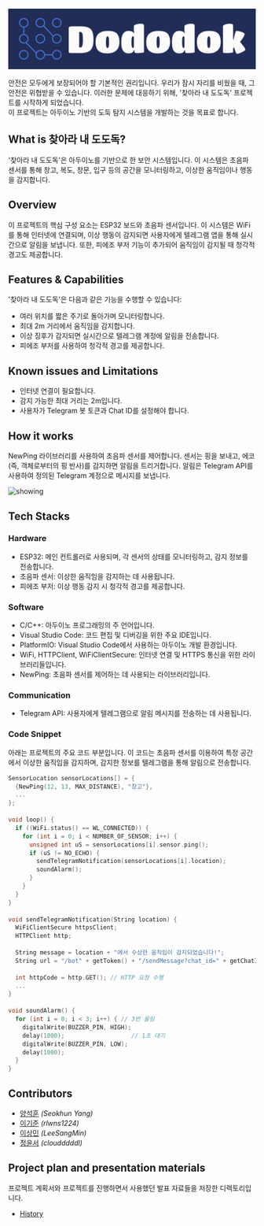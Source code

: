 <p align="center">
<img src="history/logo.png">
</p>

안전은 모두에게 보장되어야 할 기본적인 권리입니다. 우리가 잠시 자리를 비웠을 때, 그 안전은 위협받을 수 있습니다. 이러한 문제에 대응하기 위해, '찾아라 내 도도독' 프로젝트를 시작하게 되었습니다.  
이 프로젝트는 아두이노 기반의 도둑 탐지 시스템을 개발하는 것을 목표로 합니다.

## What is 찾아라 내 도도독?

'찾아라 내 도도독'은 아두이노를 기반으로 한 보안 시스템입니다. 이 시스템은 초음파 센서를 통해 창고, 복도, 창문, 입구 등의 공간을 모니터링하고, 이상한 움직임이나 행동을 감지합니다.

## Overview

이 프로젝트의 핵심 구성 요소는 ESP32 보드와 초음파 센서입니다. 이 시스템은 WiFi를 통해 인터넷에 연결되며, 이상 행동이 감지되면 사용자에게 텔레그램 앱을 통해 실시간으로 알림을 보냅니다. 또한, 피에조 부저 기능이 추가되어 움직임이 감지될 때 청각적 경고도 제공합니다.

## Features & Capabilities

'찾아라 내 도도독'은 다음과 같은 기능을 수행할 수 있습니다: 
- 여러 위치를 짧은 주기로 돌아가며 모니터링합니다.
- 최대 2m 거리에서 움직임을 감지합니다.
- 이상 징후가 감지되면 실시간으로 텔레그램 계정에 알림을 전송합니다.
- 피에조 부저를 사용하여 청각적 경고를 제공합니다.

## Known issues and Limitations

- 인터넷 연결이 필요합니다.
- 감지 가능한 최대 거리는 2m입니다.
- 사용자가 Telegram 봇 토큰과 Chat ID를 설정해야 합니다.

## How it works

NewPing 라이브러리를 사용하여 초음파 센서를 제어합니다. 센서는 핑을 보내고, 에코(즉, 객체로부터의 핑 반사)를 감지하면 알림을 트리거합니다. 알림은 Telegram API를 사용하여 정의된 Telegram 계정으로 메시지를 보냅니다. 

![showing](history/showing.gif)

## Tech Stacks

### Hardware

- ESP32: 메인 컨트롤러로 사용되며, 각 센서의 상태를 모니터링하고, 감지 정보를 전송합니다.
- 초음파 센서: 이상한 움직임을 감지하는 데 사용됩니다.
- 피에조 부저: 이상 행동 감지 시 청각적 경고를 제공합니다.

### Software

- C/C++: 아두이노 프로그래밍의 주 언어입니다.
- Visual Studio Code: 코드 편집 및 디버깅을 위한 주요 IDE입니다.
- PlatformIO: Visual Studio Code에서 사용하는 아두이노 개발 환경입니다.
- WiFi, HTTPClient, WiFiClientSecure: 인터넷 연결 및 HTTPS 통신을 위한 라이브러리들입니다.
- NewPing: 초음파 센서를 제어하는 데 사용되는 라이브러리입니다.

### Communication

- Telegram API: 사용자에게 텔레그램으로 알림 메시지를 전송하는 데 사용됩니다.

### Code Snippet

아래는 프로젝트의 주요 코드 부분입니다. 이 코드는 초음파 센서를 이용하여 특정 공간에서 이상한 움직임을 감지하며, 감지한 정보를 텔레그램을 통해 알림으로 전송합니다.

```C++
SensorLocation sensorLocations[] = {
  {NewPing(12, 13, MAX_DISTANCE), "창고"},
  ...
};

void loop() {
  if ((WiFi.status() == WL_CONNECTED)) {
    for (int i = 0; i < NUMBER_OF_SENSOR; i++) {
      unsigned int uS = sensorLocations[i].sensor.ping();
      if (uS != NO_ECHO) {
        sendTelegramNotification(sensorLocations[i].location);
        soundAlarm();
      }
    }
  }
}

void sendTelegramNotification(String location) {
  WiFiClientSecure httpsClient;
  HTTPClient http;

  String message = location + "에서 수상한 움직임이 감지되었습니다!";
  String url = "/bot" + getToken() + "/sendMessage?chat_id=" + getChatID() + "&text=" + message;
  
  int httpCode = http.GET(); // HTTP 요청 수행
  ...
}

void soundAlarm() {
  for (int i = 0; i < 3; i++) { // 3번 울림
    digitalWrite(BUZZER_PIN, HIGH);
    delay(1000);                   // 1초 대기
    digitalWrite(BUZZER_PIN, LOW); 
    delay(1000);                   
  }
}
```

## Contributors
- [양석훈](https://github.com/Seokhun-Yang) *(Seokhun Yang)* <br>
- [이기준](https://github.com/rlwns1224) *(rlwns1224)* <br>
- [이상민](https://github.com/sladkt) *(LeeSangMin)* <br>
- [정윤서](https://github.com/cloudddddl) *(cloudddddl)* <br>

## Project plan and presentation materials

프로젝트 계획서와 프로젝트를 진행하면서 사용했던 발표 자료들을 저장한 디렉토리입니다.

- [History](./history)

